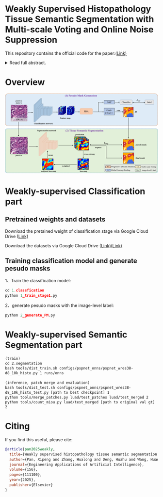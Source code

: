 # Weakly Supervised Histopathology Tissue Semantic Segmentation with Multi-scale Voting and Online Noise Suppression
This repository contains the official code for the paper:([Link)](https://www.sciencedirect.com/science/article/pii/S0952197625011017)
<details>
<summary>Read full abstract.</summary>
The development of an Artificial Intelligence (AI) assisted tissue segmentation method of digital pathology images is critical for cancer diagnosis and prognosis. Excellent performance has been achieved with the current fully supervised segmentation approach, which relies on a huge number of annotated data. However, drawing dense pixel-level annotations on the giga-pixel whole slide image (WSI) is extremely time-consuming and labor-intensive. To this end, we propose a tissue segmentation method using only patch-level classification labels to reduce such annotation burden and significantly improve the quality of the pseudo-masks. We introduce a framework with two phases of classification and segmentation. In the classification phase, we propose a multi-scale voting method on the Class Activation Map (CAM) based model to obtain more stable pseudo masks. In the segmentation phase, an Online Noise Suppression Strategy (ONSS) is proposed to encourage the model to focus on more reliable signals in the pseudo mask rather than noisy signals. Extensive experiments on two weakly supervised pathology image tissue segmentation datasets Lung Adenocarcinoma (LUAD-HistoSeg) and Breast Cancer Semantic Segmentation (BCSS-WSSS) demonstrate our model outperforms state-of-the-art weakly-supervised semantic segmentation (WSSS) methods using patch-level labels. Furthermore, our method exhibits superior generalization ability compared to other models, and demonstrates promising adaptation performance on unseen domains with only small amounts of data.
</details>

# Overview

![framework](framework.png)



# Weakly-supervised Classification part

## Pretrained weights and datasets

Download the pretained weight of classification stage via Google Cloud Drive ([Link)](https://drive.google.com/file/d/1Rka2SzqAwxUEFb28tbmiy2anhkkFOnTg/view?usp=drive_link)

Download the datasets via Google Cloud Drive ([Link)](https://drive.google.com/file/d/1lWAeCp6UN30VRVmqv97kA2sJ1Pp2frhC/view?usp=drive_link)([Link)](https://drive.google.com/file/d/178eSM9xs5jITt5P2kjaswDlJzwlU5gps/view?usp=drive_link)

## Training classification model and generate pesudo masks

1、Train the classification model:

```python
cd 1.classfication
python 1_train_stage1.py
```

2、generate pesudo masks with the image-level label:

```python
python 2_generate_PM.py
```

# Weakly-supervised Semantic Segmentation part
    
    (train)
    cd 2.segmentation
    bash tools/dist_train.sh configs/pspnet_onns/pspnet_wres38-d8_10k_histo.py 1 runs/onns
    
    (inference, patch merge and evaluation)
    bash tools/dist_test.sh configs/pspnet_onns/pspnet_wres38-d8_10k_histo_test.py [path to best checkpoint] 1
    python tools/merge_patches.py luad/test_patches luad/test_merged 2
    python tools/count_miou.py luad/test_merged [path to original val gt] 2

# Citing

If you find this useful, please cite:
```bibtex
@article{pan2025weakly,
  title={Weakly supervised histopathology tissue semantic segmentation with multi-scale voting and online noise suppression},
  author={Pan, Xipeng and Zhang, Hualong and Deng, Huahu and Wang, Huadeng and Li, Lingqiao and Liu, Zhenbing and Wang, Lin and An, Yajun and Lu, Cheng and Liu, Zaiyi and others},
  journal={Engineering Applications of Artificial Intelligence},
  volume={156},
  pages={111100},
  year={2025},
  publisher={Elsevier}
}
```

